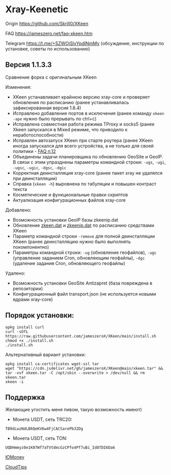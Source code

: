 # Xray-Keenetic
Origin <https://github.com/Skrill0/XKeen>

FAQ <https://jameszero.net/faq-xkeen.htm>

Telegram <https://t.me/+SZWOjSlvYpdlNmMy> (обсуждение, инструкции по установке, советы по использованию)

## Версия 1.1.3.3

Сравнение форка с оригинальным XKeen

Изменения:
- XKeen устанавливает крайнюю версию xray-core и проверяет обновления по расписанию (ранее устанавливалась зафиксированная версия 1.8.4)
- Исправлено добавление портов в исключения (ранее команду `xkeen -ape` нужно было прерывать по ctrl+c)
- Исправлена совместная работа режима TProxy и socks5 (ранее Xkeen запускался в Mixed режиме, что приводило к неработоспособности)
- Исправлен автозапуск XKeen при старте роутера (ранее XKeen иногда запускался для всего устройства, а не только для своей политики - [FAQ п.12](https://jameszero.net/faq-xkeen.htm#12)
- Объединены задачи планировщика по обновлению GeoSite и GeoIP. В связи с этим упразднены параметры командной строки: `-ugs`, `-ugi`, `-ugsc`, `-ugic`, `-dgsc`, `-dgic`
- Корректная деинсталляция xray-core (ранее пакет xray не удалялся при деинсталляции)
- Справка (`xkeen -h`) выровнена по табуляции и повышен контраст текста
- Косметические и функциональные правки скриптов
- Актуализация конфигурационных файлов xray-core

Добавлено:
- Возможность установки GeoIP базы zkeenip.dat
- Обновление [zkeen.dat](https://github.com/jameszeroX/zkeen-domains) и [zkeenip.dat](https://github.com/jameszeroX/zkeen-ip) по расписанию средствами XKeen
- Параметр командной строки `-remove` для полной деинсталляции XKeen (ранее деинсталляцию нужно было выполнять покомпонентно)
- Параметры командной строки: `-ug` (обновление геофайлов), `-ugc` (управление заданием Cron, обновляющим геофайлы), `-dgc` (удаление задания Cron, обновляющего геофайлы)

Удалено:
- Возможность установки GeoSite Antizapret (база повреждена в репозитории)
- Конфигурационный файл transport.json (не используется новыми ядрами xray-core)

## Порядок установки:
```
opkg install curl
curl -sOfL https://raw.githubusercontent.com/jameszeroX/XKeen/main/install.sh
chmod +x ./install.sh
./install.sh
```
Альтернативный вариант установки:
```
opkg install ca-certificates wget-ssl tar
wget "https://cdn.jsdelivr.net/gh/jameszeroX/XKeen@main/xkeen.tar" && tar -xvf xkeen.tar -C /opt/sbin --overwrite > /dev/null && rm xkeen.tar
xkeen -i
```

## Поддержка
Желающие угостить меня пивом, такую возможность имеют)
- Монета USDT, сеть TRC20:
```
TB9dLwzNdLB6QeKV6w4FjCACSarePb32Dg
```
- Монета USDT, сеть TON:
```
UQDHmmyz0e1K07Wf7aTVtdmcGzCPfo4Pf7uBi_Id8TDI6Da6
```
[ЮMoney](https://yoomoney.ru/to/41001350776240)

[CloudTips](https://pay.cloudtips.ru/p/7edb30ec)
